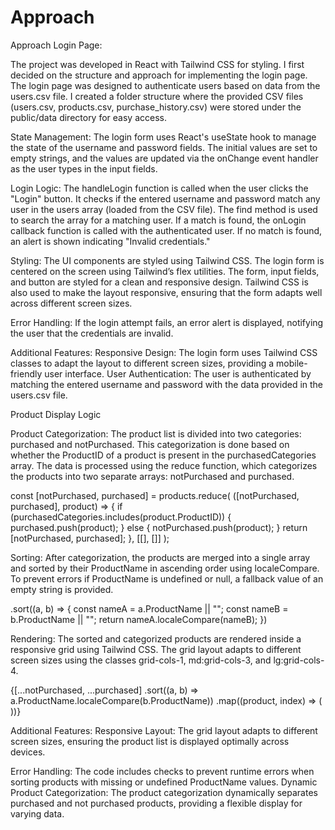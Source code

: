 # Approach

Approach
Login Page:

The project was developed in React with Tailwind CSS for styling. I first decided on the structure and approach for implementing the login page.
The login page was designed to authenticate users based on data from the users.csv file. I created a folder structure where the provided CSV files (users.csv, products.csv, purchase_history.csv) were stored under the public/data directory for easy access.

State Management:
The login form uses React's useState hook to manage the state of the username and password fields. The initial values are set to empty strings, and the values are updated via the onChange event handler as the user types in the input fields.

Login Logic:
The handleLogin function is called when the user clicks the "Login" button. It checks if the entered username and password match any user in the users array (loaded from the CSV file).
The find method is used to search the array for a matching user. If a match is found, the onLogin callback function is called with the authenticated user. If no match is found, an alert is shown indicating "Invalid credentials."

Styling:
The UI components are styled using Tailwind CSS. The login form is centered on the screen using Tailwind’s flex utilities. The form, input fields, and button are styled for a clean and responsive design.
Tailwind CSS is also used to make the layout responsive, ensuring that the form adapts well across different screen sizes.

Error Handling:
If the login attempt fails, an error alert is displayed, notifying the user that the credentials are invalid.

Additional Features:
Responsive Design: The login form uses Tailwind CSS classes to adapt the layout to different screen sizes, providing a mobile-friendly user interface.
User Authentication: The user is authenticated by matching the entered username and password with the data provided in the users.csv file.


Product Display Logic

Product Categorization:
The product list is divided into two categories: purchased and notPurchased. This categorization is done based on whether the ProductID of a product is present in the purchasedCategories array.
The data is processed using the reduce function, which categorizes the products into two separate arrays: notPurchased and purchased.

const [notPurchased, purchased] = products.reduce(
  ([notPurchased, purchased], product) => {
    if (purchasedCategories.includes(product.ProductID)) {
      purchased.push(product);
    } else {
      notPurchased.push(product);
    }
    return [notPurchased, purchased];
  },
  [[], []]
);

Sorting:
After categorization, the products are merged into a single array and sorted by their ProductName in ascending order using localeCompare.
To prevent errors if ProductName is undefined or null, a fallback value of an empty string is provided.

.sort((a, b) => {
  const nameA = a.ProductName || "";
  const nameB = b.ProductName || "";
  return nameA.localeCompare(nameB);
})

Rendering:
The sorted and categorized products are rendered inside a responsive grid using Tailwind CSS. The grid layout adapts to different screen sizes using the classes grid-cols-1, md:grid-cols-3, and lg:grid-cols-4.

<div className="grid grid-cols-1 md:grid-cols-3 lg:grid-cols-4 gap-4">
  {[...notPurchased, ...purchased]
    .sort((a, b) => a.ProductName.localeCompare(b.ProductName))
    .map((product, index) => (
      <ProductCard key={index} product={product} />
    ))}
</div>

Additional Features:
Responsive Layout: The grid layout adapts to different screen sizes, ensuring the product list is displayed optimally across devices.

Error Handling: The code includes checks to prevent runtime errors when sorting products with missing or undefined ProductName values.
Dynamic Product Categorization: The product categorization dynamically separates purchased and not purchased products, providing a flexible display for varying data.